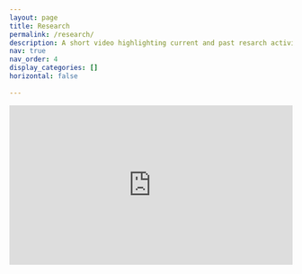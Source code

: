 ```yaml
---
layout: page
title: Research
permalink: /research/
description: A short video highlighting current and past resarch activities. (Updates are in order.)
nav: true
nav_order: 4
display_categories: []
horizontal: false
      
---
```

<div style="padding:56.25% 0 0 0;position:relative;">
<iframe src="https://player.vimeo.com/video/860593677?badge=0&amp;autopause=0&amp;player_id=0&amp;app_id=58479" frameborder="0" allow="autoplay; fullscreen; picture-in-picture" style="position:absolute;top:0;left:0;width:100%;height:100%;" title="Asim-MAerHydLab"></iframe></div><script src="https://player.vimeo.com/api/player.js"></script>


